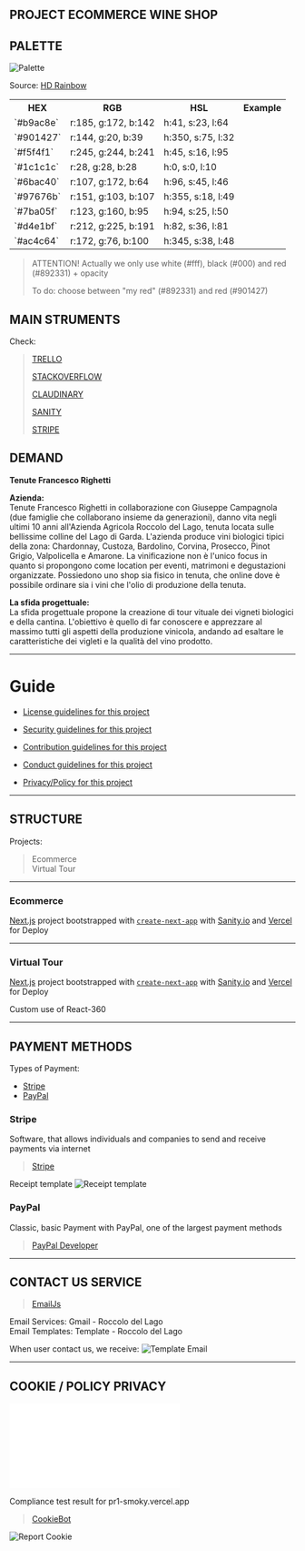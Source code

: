 ## PROJECT ECOMMERCE WINE SHOP

## PALETTE
![Palette](https://github.com/filippoerbisti/pr1/blob/master/docs/readme/assets/palette.PNG?raw=true)

Source: [HD Rainbow](https://www.hdrainbow.com/)
<table>
    <tr>
        <th>HEX</th>
        <th>RGB</th>
        <th>HSL</th>
        <th>Example</th>
    </tr>
    <tr>
        <td>`#b9ac8e`</td>
        <td>r:185, g:172, b:142</td>
        <td>h:41, s:23, l:64</td>
    </tr>
    <tr>
        <td>`#901427`</td>
        <td>r:144, g:20, b:39</td>
        <td>h:350, s:75, l:32</td>
    </tr>
    <tr>
        <td>`#f5f4f1`</td>
        <td>r:245, g:244, b:241</td>
        <td>h:45, s:16, l:95</td>
    </tr>
    <tr>
        <td>`#1c1c1c`</td>
        <td>r:28, g:28, b:28</td>
        <td>h:0, s:0, l:10</td>
    </tr>
    <tr>
        <td>`#6bac40`</td>
        <td>r:107, g:172, b:64</td>
        <td>h:96, s:45, l:46</td>
    </tr>
    <tr>
        <td>`#97676b`</td>
        <td>r:151, g:103, b:107</td>
        <td>h:355, s:18, l:49</td>
    </tr>
    <tr>
        <td>`#7ba05f`</td>
        <td>r:123, g:160, b:95</td>
        <td>h:94, s:25, l:50</td>
    </tr>
    <tr>
        <td>`#d4e1bf`</td>
        <td>r:212, g:225, b:191</td>
        <td>h:82, s:36, l:81</td>
    </tr>
    <tr>
        <td>`#ac4c64`</td>
        <td>r:172, g:76, b:100</td>
        <td>h:345, s:38, l:48</td>
    </tr>
</table>

> ATTENTION! Actually we only use white (#fff), black (#000) and red (#892331) + opacity
>
> To do: choose between "my red" (#892331) and red (#901427)


## MAIN STRUMENTS

Check:

> <a href="https://trello.com/roccolodellago/home">TRELLO</a>
> 
> <a href="https://stackoverflow.com/c/roccolo-del-lago">STACKOVERFLOW</a>
> 
> <a href="https://cloudinary.com/console/c-c242171c7ae8312eee9e57ab68f449/media_library/folders/c09f610ad7892531aad5f842988800494c">CLAUDINARY</a>
> 
> <a href="https://www.sanity.io/">SANITY</a>
> 
> <a href="https://stripe.com/it">STRIPE</a>
 

## DEMAND

**Tenute Francesco Righetti**

**Azienda:**
<br />
Tenute Francesco Righetti in collaborazione con Giuseppe
Campagnola (due famiglie che collaborano insieme da
generazioni), danno vita negli ultimi 10 anni all'Azienda Agricola
Roccolo del Lago, tenuta locata sulle bellissime colline del Lago
di Garda.
L'azienda produce vini biologici tipici della zona: Chardonnay,
Custoza, Bardolino, Corvina, Prosecco, Pinot Grigio, Valpolicella e
Amarone.
La vinificazione non è l'unico focus in quanto si propongono
come location per eventi, matrimoni e degustazioni organizzate.
Possiedono uno shop sia fisico in tenuta, che online dove è
possibile ordinare sia i vini che l'olio di produzione della tenuta.

**La sfida progettuale:**
<br />
La sfida progettuale propone la creazione di tour vituale dei vigneti biologici e della cantina.
L'obiettivo è quello di far conoscere e apprezzare al massimo tutti gli aspetti della
produzione vinicola, andando ad esaltare le caratteristiche dei vigleti e la qualità del vino
prodotto.

----------------------------------------------------------------

# Guide
* [License guidelines for this project](LICENSE)
* [Security guidelines for this project](docs/SECURITY.md)
* [Contribution guidelines for this project](docs/CONTRIBUTING.md)
* [Conduct guidelines for this project](docs/CODE_OF_CONDUCT.md)

* [Privacy/Policy for this project](docs/PRIVACY_POLICY.md)

----------------------------------------------------------------

## STRUCTURE
Projects:
> Ecommerce
> </br>
> Virtual Tour

----------------------------------------------------------------

### Ecommerce

[Next.js](https://nextjs.org/) project bootstrapped with [`create-next-app`](https://github.com/vercel/next.js/tree/canary/packages/create-next-app)
with [Sanity.io](https://sanity.io) and [Vercel](https://vercel.com/) for Deploy

----------------------------------------------------------------

### Virtual Tour

[Next.js](https://nextjs.org/) project bootstrapped with [`create-next-app`](https://github.com/vercel/next.js/tree/canary/packages/create-next-app)
with [Sanity.io](https://sanity.io) and [Vercel](https://vercel.com/) for Deploy

Custom use of React-360

----------------------------------------------------------------

## PAYMENT METHODS

Types of Payment:
- [Stripe](#stripe)
- [PayPal](#paypal)

### Stripe

Software, that allows individuals and companies to send and receive payments via internet
> <a href="https://stripe.com/it">Stripe</a>

Receipt template
![Receipt template](https://github.com/filippoerbisti/pr1/blob/master/docs/readme/assets/model-receive.PNG?raw=true)

### PayPal

Classic, basic Payment with PayPal, one of the largest payment methods
> <a href="https://developer.paypal.com/home">PayPal Developer</a>

----------------------------------------------------------------

## CONTACT US SERVICE

> <a href="https://emailjs.com/">EmailJs</a>

Email Services: Gmail - Roccolo del Lago
<br />
Email Templates: Template - Roccolo del Lago
<br />

When user contact us, we receive:
![Template Email](https://github.com/filippoerbisti/pr1/blob/master/docs/readme/assets/template_email.png?raw=true)

----------------------------------------------------------------

## COOKIE / POLICY PRIVACY

![Privacy/Policy for this project](docs/PRIVACY_POLICY.md)

Compliance test result for pr1-smoky.vercel.app
> <a href="https://www.cookiebot.com/it/">CookieBot</a>

![Report Cookie](https://github.com/filippoerbisti/pr1/blob/master/docs/readme/assets/report-cookie-website.jpg?raw=true)
